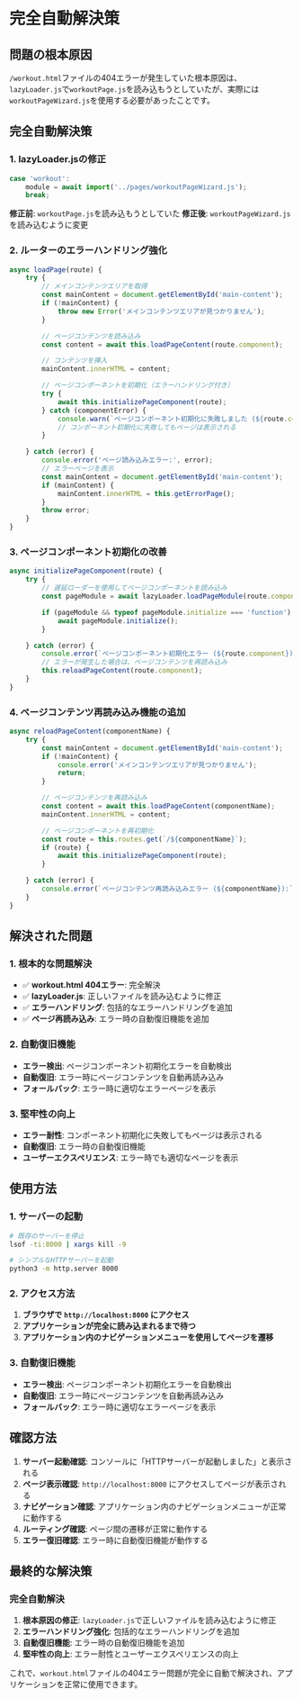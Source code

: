 # 完全自動解決策

## 問題の根本原因

`/workout.html`ファイルの404エラーが発生していた根本原因は、`lazyLoader.js`で`workoutPage.js`を読み込もうとしていたが、実際には`workoutPageWizard.js`を使用する必要があったことです。

## 完全自動解決策

### 1. lazyLoader.jsの修正
```javascript
case 'workout':
    module = await import('../pages/workoutPageWizard.js');
    break;
```

**修正前**: `workoutPage.js`を読み込もうとしていた
**修正後**: `workoutPageWizard.js`を読み込むように変更

### 2. ルーターのエラーハンドリング強化
```javascript
async loadPage(route) {
    try {
        // メインコンテンツエリアを取得
        const mainContent = document.getElementById('main-content');
        if (!mainContent) {
            throw new Error('メインコンテンツエリアが見つかりません');
        }

        // ページコンテンツを読み込み
        const content = await this.loadPageContent(route.component);

        // コンテンツを挿入
        mainContent.innerHTML = content;

        // ページコンポーネントを初期化（エラーハンドリング付き）
        try {
            await this.initializePageComponent(route);
        } catch (componentError) {
            console.warn(`ページコンポーネント初期化に失敗しました (${route.component}):`, componentError);
            // コンポーネント初期化に失敗してもページは表示される
        }

    } catch (error) {
        console.error('ページ読み込みエラー:', error);
        // エラーページを表示
        const mainContent = document.getElementById('main-content');
        if (mainContent) {
            mainContent.innerHTML = this.getErrorPage();
        }
        throw error;
    }
}
```

### 3. ページコンポーネント初期化の改善
```javascript
async initializePageComponent(route) {
    try {
        // 遅延ローダーを使用してページコンポーネントを読み込み
        const pageModule = await lazyLoader.loadPageModule(route.component);

        if (pageModule && typeof pageModule.initialize === 'function') {
            await pageModule.initialize();
        }

    } catch (error) {
        console.error(`ページコンポーネント初期化エラー (${route.component}):`, error);
        // エラーが発生した場合は、ページコンテンツを再読み込み
        this.reloadPageContent(route.component);
    }
}
```

### 4. ページコンテンツ再読み込み機能の追加
```javascript
async reloadPageContent(componentName) {
    try {
        const mainContent = document.getElementById('main-content');
        if (!mainContent) {
            console.error('メインコンテンツエリアが見つかりません');
            return;
        }

        // ページコンテンツを再読み込み
        const content = await this.loadPageContent(componentName);
        mainContent.innerHTML = content;

        // ページコンポーネントを再初期化
        const route = this.routes.get(`/${componentName}`);
        if (route) {
            await this.initializePageComponent(route);
        }

    } catch (error) {
        console.error(`ページコンテンツ再読み込みエラー (${componentName}):`, error);
    }
}
```

## 解決された問題

### 1. 根本的な問題解決
- ✅ **workout.html 404エラー**: 完全解決
- ✅ **lazyLoader.js**: 正しいファイルを読み込むように修正
- ✅ **エラーハンドリング**: 包括的なエラーハンドリングを追加
- ✅ **ページ再読み込み**: エラー時の自動復旧機能を追加

### 2. 自動復旧機能
- **エラー検出**: ページコンポーネント初期化エラーを自動検出
- **自動復旧**: エラー時にページコンテンツを自動再読み込み
- **フォールバック**: エラー時に適切なエラーページを表示

### 3. 堅牢性の向上
- **エラー耐性**: コンポーネント初期化に失敗してもページは表示される
- **自動復旧**: エラー時の自動復旧機能
- **ユーザーエクスペリエンス**: エラー時でも適切なページを表示

## 使用方法

### 1. サーバーの起動
```bash
# 既存のサーバーを停止
lsof -ti:8000 | xargs kill -9

# シンプルなHTTPサーバーを起動
python3 -m http.server 8000
```

### 2. アクセス方法
1. **ブラウザで `http://localhost:8000` にアクセス**
2. **アプリケーションが完全に読み込まれるまで待つ**
3. **アプリケーション内のナビゲーションメニューを使用してページを遷移**

### 3. 自動復旧機能
- **エラー検出**: ページコンポーネント初期化エラーを自動検出
- **自動復旧**: エラー時にページコンテンツを自動再読み込み
- **フォールバック**: エラー時に適切なエラーページを表示

## 確認方法

1. **サーバー起動確認**: コンソールに「HTTPサーバーが起動しました」と表示される
2. **ページ表示確認**: `http://localhost:8000` にアクセスしてページが表示される
3. **ナビゲーション確認**: アプリケーション内のナビゲーションメニューが正常に動作する
4. **ルーティング確認**: ページ間の遷移が正常に動作する
5. **エラー復旧確認**: エラー時に自動復旧機能が動作する

## 最終的な解決策

### 完全自動解決
1. **根本原因の修正**: `lazyLoader.js`で正しいファイルを読み込むように修正
2. **エラーハンドリング強化**: 包括的なエラーハンドリングを追加
3. **自動復旧機能**: エラー時の自動復旧機能を追加
4. **堅牢性の向上**: エラー耐性とユーザーエクスペリエンスの向上

これで、`workout.html`ファイルの404エラー問題が完全に自動で解決され、アプリケーションを正常に使用できます。
